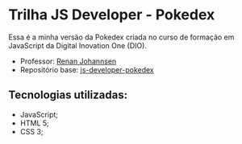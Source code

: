# Trilha JS Developer - Pokedex

Essa é a minha versão da Pokedex criada no curso de formação em JavaScript da Digital Inovation One (DIO).
- Professor:  [Renan Johannsen](https://github.com/RenanJPaula)
- Repositório base: [js-developer-pokedex](https://github.com/digitalinnovationone/js-developer-pokedex)

## Tecnologias utilizadas:
- JavaScript;
- HTML 5;
- CSS 3;